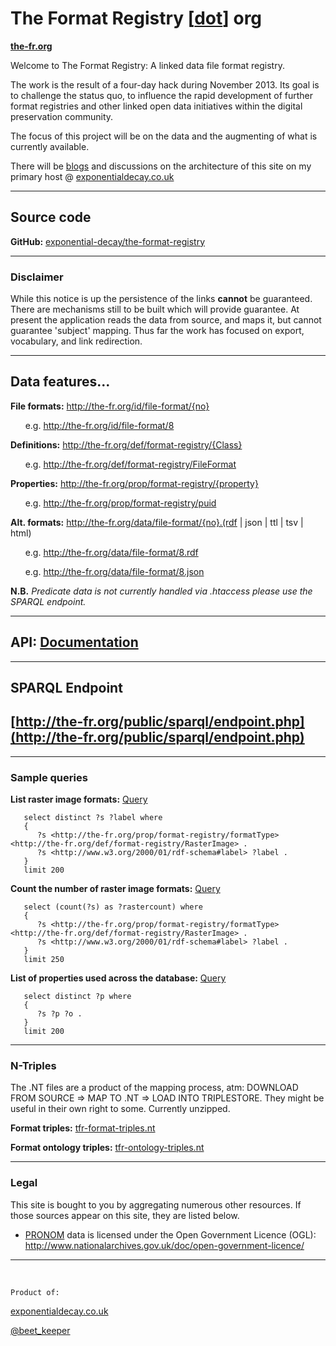 # The Format Registry [[dot](http://the-fr.org)] org
**[the-fr.org](http://the-fr.org)**

Welcome to The Format Registry: A linked data file format registry.

The work is the result of a four-day hack during November 2013. Its 
goal is to challenge the status quo, to influence the rapid development 
of further format registries and other linked open data initiatives within 
the digital preservation community.

The focus of this project will be on the data and the augmenting of what is 
currently available.

There will be [blogs](http://exponentialdecay.co.uk/blog/tag/the-fr-org/) and 
discussions on the architecture of this site on my primary host 
@ [exponentialdecay.co.uk](http://exponentialdecay.co.uk/blog)

----

## Source code

**GitHub:** [exponential-decay/the-format-registry](https://github.com/exponential-decay/the-format-registry)

-----

### Disclaimer

While this notice is up the persistence of the links **cannot** be guaranteed.
There are mechanisms still to be built which will provide guarantee. At present the application
reads the data from source, and maps it, but cannot guarantee 'subject' mapping. Thus far
the work has focused on export, vocabulary, and link redirection. 
 
-----

## Data features...

**File formats:** http://the-fr.org/id/file-format/{no}

&nbsp; &nbsp; &nbsp; e.g. <http://the-fr.org/id/file-format/8>

**Definitions:** http://the-fr.org/def/format-registry/{Class}

&nbsp; &nbsp; &nbsp; e.g. <http://the-fr.org/def/format-registry/FileFormat>

**Properties:** http://the-fr.org/prop/format-registry/{property}

&nbsp; &nbsp; &nbsp; e.g. <http://the-fr.org/prop/format-registry/puid>

**Alt. formats:** http://the-fr.org/data/file-format/{no}.(rdf | json | ttl | tsv | html)

&nbsp; &nbsp; &nbsp; e.g. <http://the-fr.org/data/file-format/8.rdf> 

&nbsp; &nbsp; &nbsp; e.g. <http://the-fr.org/data/file-format/8.json>

**N.B.** *Predicate data is not currently handled via .htaccess please use the SPARQL endpoint.*

----

## API: [Documentation](http://the-fr.org/public/documentation/api.php)

----

## SPARQL Endpoint

## [http://the-fr.org/public/sparql/endpoint.php](http://the-fr.org/public/sparql/endpoint.php)

----

### Sample queries

**List raster image formats:** [Query](http://the-fr.org/public/sparql/endpoint.php?query=select+distinct+%3Fs+%3Flabel+where+%7B+%0D%0A%3Fs+%3Chttp%3A%2F%2Fthe-fr.org%2Fprop%2Fformat-registry%2FformatType%3E+%3Chttp%3A%2F%2Fthe-fr.org%2Fdef%2Fformat-registry%2FRasterImage%3E+.+%0D%0A%3Fs+%3Chttp%3A%2F%2Fwww.w3.org%2F2000%2F01%2Frdf-schema%23label%3E+%3Flabel+.+%0D%0A%7D+limit+200&output=tsv&jsonp=&key=&show_inline=1)

       select distinct ?s ?label where 
       { 
          ?s <http://the-fr.org/prop/format-registry/formatType> <http://the-fr.org/def/format-registry/RasterImage> . 
          ?s <http://www.w3.org/2000/01/rdf-schema#label> ?label . 
       } 
       limit 200

**Count the number of raster image formats:** [Query](http://the-fr.org/public/sparql/endpoint.php?query=select+%28count%28%3Fs%29+as+%3Frastercount%29+where+%7B+%0D%0A%3Fs+%3Chttp%3A%2F%2Fthe-fr.org%2Fprop%2Fformat-registry%2FformatType%3E+%3Chttp%3A%2F%2Fthe-fr.org%2Fdef%2Fformat-registry%2FRasterImage%3E+.+%0D%0A%3Fs+%3Chttp%3A%2F%2Fwww.w3.org%2F2000%2F01%2Frdf-schema%23label%3E+%3Flabel+.+%0D%0A%7D+limit+250%0D%0A&output=tsv&jsonp=&key=&show_inline=1)

       select (count(?s) as ?rastercount) where 
       { 
          ?s <http://the-fr.org/prop/format-registry/formatType> <http://the-fr.org/def/format-registry/RasterImage> . 
          ?s <http://www.w3.org/2000/01/rdf-schema#label> ?label . 
       } 
       limit 250

**List of properties used across the database:** [Query](http://the-fr.org/public/sparql/endpoint.php?query=select+distinct+%3Fp+where+%7B+%0D%0A+++%3Fs+%3Fp+%3Fo+.%0D%0A%7D+limit+200&output=tsv&jsonp=&key=&show_inline=1)

       select distinct ?p where 
       { 
          ?s ?p ?o .
       } 
       limit 200

----
### N-Triples

The .NT files are a product of the mapping process, atm: DOWNLOAD FROM SOURCE => MAP TO .NT
=> LOAD INTO TRIPLESTORE. They might be useful in their own right to some. Currently unzipped. 

**Format triples:** [tfr-format-triples.nt](http://the-fr.org/public/tfr/tfr-triples/tfr-format-triples.nt)

**Format ontology triples:** [tfr-ontology-triples.nt](http://the-fr.org/public/tfr/tfr-triples/tfr-ontology-triples.nt)

----

### Legal

This site is bought to you by aggregating numerous other resources. If those sources
appear on this site, they are listed below. 

- [PRONOM](http://www.nationalarchives.gov.uk/PRONOM/Default.aspx) data is licensed 
under the Open Government Licence (OGL): <http://www.nationalarchives.gov.uk/doc/open-government-licence/>

----

&nbsp;

    Product of:
[exponentialdecay.co.uk](http://exponentialdecay.co.uk/blog)

[@beet_keeper](http://twitter.com/beet_keeper)
